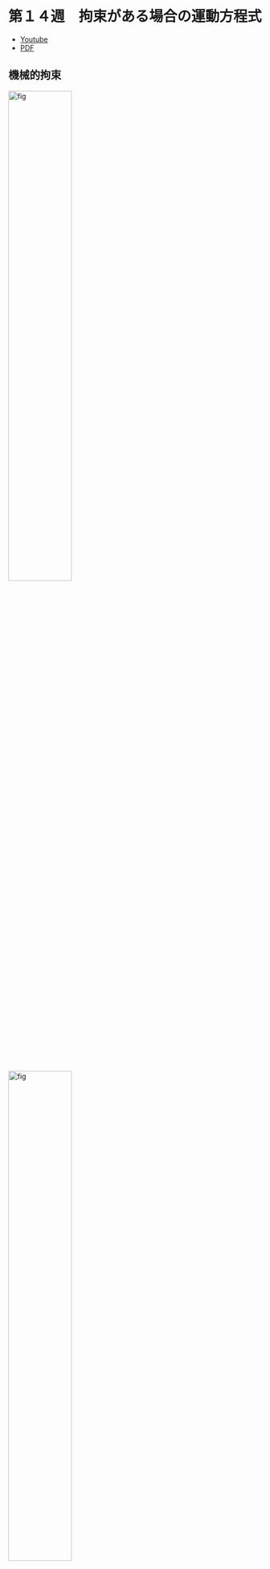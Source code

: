 # 第１４週　拘束がある場合の運動方程式

* [Youtube](https://www.youtube.com/watch?v=pAmYRjBCKZQ)
* [PDF](http:/www.ritsumei.ac.jp/~uemura-m/AnalyticalMechanics/AnalyticalMechanics14thWeek.pdf)

## 機械的拘束

<img alt="fig" src="figures/lecture-14/fig_01.JPG" width="50%">
<img alt="fig" src="figures/lecture-14/fig_02.JPG" width="50%">

手先が壁に沿って動く。そのとき、反力 $f$ が作用する。

## 拘束条件

幾何学的・力学的拘束を関数 $f({\bf{x}}, \dot{\bf{x}}) = 0$ で表したもの
<br>
例
<img alt="fig" src="figures/lecture-14/fig_03.JPG" width="50%">

三平方の定理

```math
\begin{aligned}
(x - x_r)^2 + (y - y_r)^2 = r^2
\end{aligned}
```

拘束条件（位置）

```math
\begin{aligned}
f(x,y) = \sqrt{(x - x_r)^2 + (y - y_r)^2 - r^2} = 0
\end{aligned}
```

## 位置・速度・加速度の拘束条件

例
<img alt="fig" src="figures/lecture-14/fig_03.JPG" width="50%">
<br>
位置の拘束条件

```math
\begin{aligned}
f(x,y) &= \sqrt{(x - x_r)^2 + (y - y_r)^2 - r^2} \\
&= a^{\frac{1}{2}} = 0
\end{aligned}
```

速度の拘束条件

```math
\begin{aligned}
\dot{f}(x,y) &= \frac{\dot{a}}{2} a^{-\frac{1}{2}} \\
&= (\dot{x}(x - x_r) + \dot{y}(y - y_r)) a^{-\frac{1}{2}} = 0
\end{aligned}
```

加速度の拘束条件

```math
\begin{aligned}
\ddot{f}(x,y) &= \frac{\ddot{a}}{2} a^{-\frac{1}{2}} - \frac{\dot{a}^2}{4} a^{-\frac{3}{2}} \\
&= (\ddot{x}(x - x_r) + \dot{x} + \ddot{y}(y - y_r) + \dot{y}^2) a^{-\frac{1}{2}}  - \frac{\dot{a}^2}{4} a^{-\frac{3}{2}} = 0
\end{aligned}
```

## 例：車両の拘束条件

<img alt="fig" src="figures/lecture-14/fig_04.JPG" width="50%">

例えばこの図のように車が二次元平面上を移動するとき、車の前進速度や旋回速度と、並進速度の間には、速度の拘束条件が定義できる。しかし、位置の拘束条件は定義できない。

## 演習：拘束条件

<img alt="fig" src="figures/lecture-14/fig_02.JPG" width="50%">

### 問い

図の並進関節を持つ機構の位置・速度・加速度の拘束条件を導出せよ

### 解答

手先位置

```math
\begin{aligned}
{\bf{x}} = \begin{pmatrix}
x \\
y
\end{pmatrix} = \begin{pmatrix}
q_2 \\
q_1
\end{pmatrix}
\end{aligned}
```

壁の位置

```math
y = -x + 2 l_{kabe} \sin \frac{\pi}{4} = - x + \sqrt{2} l_{kabe}
```

位置の拘束条件

```math
\begin{aligned}
f(x,y) = q_2 + q_1 -\sqrt{2} l_{kabe} = 0
\end{aligned}
```

速度の拘束条件

```math
\begin{aligned}
\dot{f}(x,y) = \dot{q}_1 + \dot{q}_2 = 0
\end{aligned}
```

加速度の拘束条件

```math
\begin{aligned}
\ddot{f}(x,y) = \ddot{q}_1 + \ddot{q}_2 = 0
\end{aligned}
```

<br>
<br>
<br>

## ラグランジュの未定乗数法

拘束条件がある場合の関数の極値を求める方法

例

<img alt="fig" src="figures/lecture-14/fig_05.JPG" width="50%">

各辺の長さが $a,b$ ，周囲の長さが $l$ (定数) の長方形の面積が最大となる条件を求めよ
<br>
最大化したい関数

```math
g(a, b) = ab
```

拘束条件

```math
2(a + b) - l = 0
```

## ラグランジュの未定乗数法による極値の条件の導出

極値を求めたい関数

```math
g({\bf{x}})
```

拘束条件 (複数の条件をベクトルで表す)

```math
{\bf{f(x)}} = 0
```

極値の条件

```math
\frac{\partial}{\partial {\bf{x}} } (g + {\boldsymbol{\lambda}} \cdot {\bf{f}}) = 0
```

${\boldsymbol{\lambda}}$ : ラグランジュの未定乗数ベクトル

## ラグランジュの未定乗数法による極値の条件の導出（長方形の例）

最大化したい関数

```math
g(a, b) = ab
```

拘束条件

```math
2(a + b) - l = 0
```

極値の条件

```math
\begin{aligned}
\frac{\partial}{\partial a} (g + \lambda f) & = 0 \\
b + 2 \lambda &= 0
\end{aligned}
```

<br>

```math
\begin{aligned}
\frac{\partial}{\partial b} (g + \lambda f) & = 0 \\
a + 2 \lambda &= 0
\end{aligned}
```

$2(a + b) - l = 0$ より、

```math
\therefore \lambda = - \frac{l}{8} , a = \frac{l}{4} , b = \frac{l}{4}
```

## 演習：ラグランジュの未定乗数法による極値の条件の導出

<img alt="fig" src="figures/lecture-14/fig_06.JPG" width="50%">

### 問い

原点から直線までの距離が最も短くなる条件を求めよ
<br>
極値を求めたい関数

```math
g(a,b) = a^2 + b^2
```

拘束条件

```math
f(a, b) = a + b - l = 0
```

### 解答

極値の条件

```math
\begin{aligned}
\frac{\partial}{\partial a} (g + \lambda f) & = 0 \\
2a + \lambda & = 0 \\
\end{aligned}
```

<br>

```math
\begin{aligned}
\frac{\partial}{\partial b} (g + \lambda f) & = 0 \\
2b + \lambda & = 0 \\
\end{aligned}
```

$a + b - l = 0$ より、

```math
\therefore \lambda = - l , a = \frac{l}{2} , b = \frac{l}{2}
```

<br>
<br>
<br>

## ラグランジュの未定乗数法による拘束がある場合の運動方程式の導出

極値を求めたい関数

```math
I = \int_0^t L dt
```

位置の拘束条件

```math
{\bf{f(x)}} = 0
```

極値をとる条件（運動方程式）

```math
L' = L + {\boldsymbol{\lambda}} \cdot {\bf{f}}
```

```math
\frac{d}{dt} \frac{\partial L'}{\partial \dot{\bf{x}}} - \frac{\partial L'}{\partial {\bf{x}}} = 0
```

## ラグランジュの未定乗数法による拘束がある場合の運動方程式の例

<img alt="fig" src="figures/lecture-14/fig_02.JPG" width="50%"> <br>
(重力は無視する)
<br>
ラグランジアン

```math
\begin{aligned}
L &= K - U \\
&= \frac{1}{2}(m_1 + m_2) \dot{q}_1^2 + \frac{1}{2} m_2 \dot{q}_2^2
\end{aligned}
```

位置の拘束条件

```math
\begin{aligned}
f(q_1, q_2) = q_1 + q_2 -2 l_{kabe} \sin \frac{\pi}{4} = 0
\end{aligned}
```

運動方程式

```math
L' = L + \lambda \cdot f
```

```math
\begin{aligned}
\frac{d}{dt} \frac{\partial L'}{\partial \dot{\bf{q}}} - \frac{\partial L'}{\partial {\bf{q}}} &= 0 \\
\frac{d}{dt} \begin{pmatrix}
(m_1 + m_2) \dot{q}_1 \\
m_2 \dot{q}_2
\end{pmatrix} - \begin{pmatrix}
\lambda \\
\lambda
\end{pmatrix} &= 0 \\
\begin{pmatrix}
(m_1 + m_2) \ddot{q}_1 \\
m_2 \ddot{q}_2
\end{pmatrix} - \begin{pmatrix}
\lambda \\
\lambda
\end{pmatrix} &= 0 \\
\end{aligned}
```

## 演習: 拘束がある場合の運動方程式

<img alt="fig" src="figures/lecture-14/fig_01.JPG" width="50%">

### 問い

ラグランジアン

```math
\begin{aligned}
L = \frac{1}{2} \dot{\bf{q}}^T {\bf{M}} \dot{\bf{q}}
\end{aligned}
```

位置の拘束条件　：　？
<br>
運動方程式

```math
L' = L + \lambda \cdot f
```

```math
\frac{d}{dt} \frac{\partial L'}{\partial \dot{\bf{q}}} - \frac{\partial L'}{\partial {\bf{q}}} = 0
```

### 解答

位置の拘束条件

```math
\begin{aligned}
f({\bf{q}}) &= l_1 \sin q_1 + l_2 \sin (q_1 + q_2) - y_{kabe}
\end{aligned}
```

運動方程式

```math
L' = L + \lambda \cdot f
```

```math
\begin{aligned}
\frac{d}{dt} \frac{\partial L'}{\partial \dot{\bf{q}}} - \frac{\partial L'}{\partial {\bf{q}}} &= 0 \\
\frac{d}{dt} \frac{\partial}{\partial \dot{\bf{q}}}(L + \lambda \cdot f) - \frac{\partial}{\partial {\bf{q}}}(L + \lambda \cdot f) &= 0 \\
\frac{d}{dt} \frac{\partial}{\partial \dot{\bf{q}}}(\frac{1}{2} \dot{\bf{q}}^T {\bf{M}} \dot{\bf{q}} + \lambda \cdot f) - \frac{\partial}{\partial {\bf{q}}}(L + \lambda \cdot f) &= 0 \\
\frac{d}{dt} ({\bf{M}} \dot{\bf{q}} + 0) - \frac{\partial}{\partial {\bf{q}}}(0 + \lambda \cdot f) &= 0 \\
{\bf{M}} \ddot{\bf{q}} + \dot{\bf{M}} \dot{\bf{q}} - \begin{pmatrix}
\frac{\partial f}{\partial q_1} \\
\frac{\partial f}{\partial q_2}
\end{pmatrix} \lambda &= 0 \\
\end{aligned}
```

$ {\bf{h}} = \dot{\bf{M}} \dot{\bf{q}} $ とすると、

```math
\begin{aligned}
{\bf{M}} \ddot{\bf{q}} + \dot{\bf{M}} \dot{\bf{q}} - \begin{pmatrix}
\frac{\partial f}{\partial q_1} \\
\frac{\partial f}{\partial q_2}
\end{pmatrix} \lambda &= 0 \\
{\bf{M}} \ddot{\bf{q}} + {\bf{h}} - \begin{pmatrix}
\frac{\partial f}{\partial q_1} \\
\frac{\partial f}{\partial q_2}
\end{pmatrix} \lambda &= 0 \\
{\bf{M}} \ddot{\bf{q}} + {\bf{h}} - \begin{pmatrix}
- l_1 \cos q_1 - l_2 \cos (q_1 + q_2) \\
- l_2 \cos (q_1 + q_2)
\end{pmatrix} \lambda &= 0 \\
\end{aligned}
```

```math
{\bf{J}}^T_y = \begin{pmatrix}
- l_1 \cos q_1 - l_2 \cos (q_1 + q_2) \\
- l_2 \cos (q_1 + q_2)
\end{pmatrix}
```

とすると

```math
\begin{aligned}
{\bf{M}} \ddot{\bf{q}} + {\bf{h}} - \begin{pmatrix}
- l_1 \cos q_1 - l_2 \cos (q_1 + q_2) \\
- l_2 \cos (q_1 + q_2)
\end{pmatrix} \lambda &= 0 \\
{\bf{M}} \ddot{\bf{q}} + {\bf{h}} - {\bf{J}}^T_y \lambda &= 0 \\
\end{aligned}
```

$\lambda$ の物理的な意味は次週説明される。
